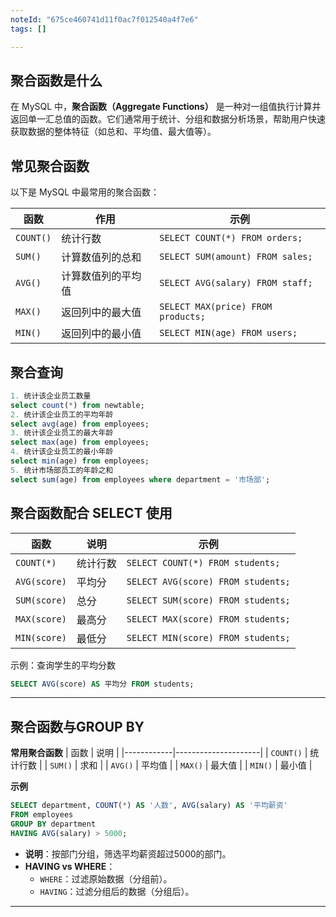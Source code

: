 ```yaml
---
noteId: "675ce460741d11f0ac7f012540a4f7e6"
tags: []

---
```


## 聚合函数是什么

在 MySQL 中，**聚合函数（Aggregate Functions）** 是一种对一组值执行计算并返回单一汇总值的函数。它们通常用于统计、分组和数据分析场景，帮助用户快速获取数据的整体特征（如总和、平均值、最大值等）。

## **常见聚合函数**

以下是 MySQL 中最常用的聚合函数：

| 函数      | 作用               | 示例                               |
| --------- | ------------------ | ---------------------------------- |
| `COUNT()` | 统计行数           | `SELECT COUNT(*) FROM orders;`     |
| `SUM()`   | 计算数值列的总和   | `SELECT SUM(amount) FROM sales;`   |
| `AVG()`   | 计算数值列的平均值 | `SELECT AVG(salary) FROM staff;`   |
| `MAX()`   | 返回列中的最大值   | `SELECT MAX(price) FROM products;` |
| `MIN()`   | 返回列中的最小值   | `SELECT MIN(age) FROM users;`      |

## 聚合查询

```sql
1. 统计该企业员工数量
select count(*) from newtable;
2. 统计该企业员工的平均年龄
select avg(age) from employees;
3. 统计该企业员工的最大年龄
select max(age) from employees;
4. 统计该企业员工的最小年龄
select min(age) from employees;
5. 统计市场部员工的年龄之和
select sum(age) from employees where department = '市场部';
```


## 聚合函数配合 SELECT 使用

| 函数 | 说明 | 示例 |
|------|------|------|
| `COUNT(*)` | 统计行数 | `SELECT COUNT(*) FROM students;` |
| `AVG(score)` | 平均分 | `SELECT AVG(score) FROM students;` |
| `SUM(score)` | 总分 | `SELECT SUM(score) FROM students;` |
| `MAX(score)` | 最高分 | `SELECT MAX(score) FROM students;` |
| `MIN(score)` | 最低分 | `SELECT MIN(score) FROM students;` |

示例：查询学生的平均分数

```sql
SELECT AVG(score) AS 平均分 FROM students;
```

---

## **聚合函数与GROUP BY**

**常用聚合函数**
| 函数       | 说明                |
|------------|---------------------|
| `COUNT()`  | 统计行数            |
| `SUM()`    | 求和                |
| `AVG()`    | 平均值              |
| `MAX()`    | 最大值              |
| `MIN()`    | 最小值              |

**示例**

```sql
SELECT department, COUNT(*) AS '人数', AVG(salary) AS '平均薪资'
FROM employees
GROUP BY department
HAVING AVG(salary) > 5000;
```
- **说明**：按部门分组，筛选平均薪资超过5000的部门。
- **HAVING vs WHERE**：
  - `WHERE`：过滤原始数据（分组前）。
  - `HAVING`：过滤分组后的数据（分组后）。

---

